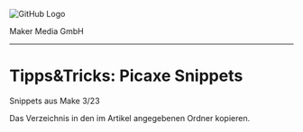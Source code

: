![GitHub Logo](http://www.heise.de/make/icons/make_logo.png)

Maker Media GmbH

***

# Tipps&amp;Tricks: Picaxe Snippets

Snippets aus Make 3/23 

Das Verzeichnis in den im Artikel angegebenen Ordner kopieren.
